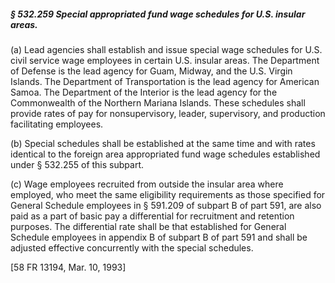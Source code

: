 ##### § 532.259 Special appropriated fund wage schedules for U.S. insular areas. #####

(a) Lead agencies shall establish and issue special wage schedules for U.S. civil service wage employees in certain U.S. insular areas. The Department of Defense is the lead agency for Guam, Midway, and the U.S. Virgin Islands. The Department of Transportation is the lead agency for American Samoa. The Department of the Interior is the lead agency for the Commonwealth of the Northern Mariana Islands. These schedules shall provide rates of pay for nonsupervisory, leader, supervisory, and production facilitating employees.

(b) Special schedules shall be established at the same time and with rates identical to the foreign area appropriated fund wage schedules established under § 532.255 of this subpart.

(c) Wage employees recruited from outside the insular area where employed, who meet the same eligibility requirements as those specified for General Schedule employees in § 591.209 of subpart B of part 591, are also paid as a part of basic pay a differential for recruitment and retention purposes. The differential rate shall be that established for General Schedule employees in appendix B of subpart B of part 591 and shall be adjusted effective concurrently with the special schedules.

[58 FR 13194, Mar. 10, 1993]